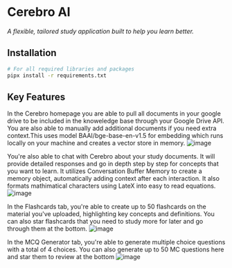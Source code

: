 # Cerebro AI
_A flexible, tailored study application built to help you learn better._

## Installation
```bash
# For all required libraries and packages 
pipx install -r requirements.txt
```
## Key Features
In the Cerebro homepage you are able to pull all documents in your google drive to be included in the knoweledge base through your Google Drive API. You are also able to manually add additional documents if you need extra context.This uses model BAAI/bge-base-en-v1.5 for embedding which runs locally on your machine and creates a vector store in memory.
![image](https://github.com/user-attachments/assets/5cc739bc-9ecf-45e3-be59-1d43b2943c2f)

You're also able to chat with Cerebro about your study documents. It will provide detailed responses and go in depth step by step for concepts that you want to learn. It utilizes Conversation Buffer Memory to create a memory object, automatically adding context after each interaction. It also formats mathimatical characters using LateX into easy to read equations.
![image](https://github.com/user-attachments/assets/2bd1cc38-6d0d-4c7e-8376-2a8cb1e07928)

In the Flashcards tab, you're able to create up to 50 flashcards on the material you've uploaded, highlighting key concepts and definitions. You can also star flashcards that you need to study more for later and go through them at the bottom.
![image](https://github.com/user-attachments/assets/5b0b1ad8-3aae-482f-adb9-2ad1683d2277)

In the MCQ Generator tab, you're able to generate multiple choice questions with a total of 4 choices. You can also generate up to 50 MC questions here and star them to review at the bottom
![image](https://github.com/user-attachments/assets/790b40df-7afe-46c0-bba7-8eac818ead73)



